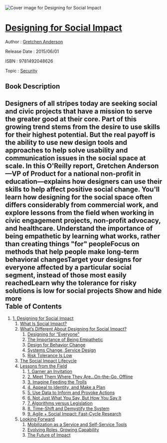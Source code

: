 ![Cover image for Designing for Social Impact](https://imgdetail.ebookreading.net/cover/cover/security/EB9781492048626.jpg)

[Designing for Social Impact](https://ebookreading.net/view/book/Designing+for+Social+Impact-EB9781492048626_1.html "Designing for Social Impact")
====================================================================================================================

Author : [Gretchen Anderson](https://ebookreading.net/search/author/Gretchen+Anderson)

Release Date : 2015/06/01

ISBN : 9781492048626

Topic : [Security](https://ebookreading.net/search/category/security)

Book Description
-----------------

 Designers of all stripes today are seeking social and civic projects that have a mission to serve the greater good at their core. Part of this growing trend stems from the desire to use skills for their highest potential. But the real payoff is the ability to use new design tools and approaches to help solve usability and communication issues in the social space at scale.
In this O'Reilly report, Gretchen Anderson—VP of Product for a national non-profit in education—explains how designers can use their skills to help affect positive social change. You'll learn how designing for the social space often differs considerably from commercial work, and explore lessons from the field when working in civic engagement projects, non-profit advocacy, and healthcare.
Understand the importance of being empathetic by learning what works, rather than creating things "for" peopleFocus on methods that help people make long-term behavioral changesTarget your designs for everyone affected by a particular social segment, instead of those most easily reachedLearn why the tolerance for risky solutions is low for social projects        Show and hide more                
Table of Contents
-----------------

1. [1. Designing for Social Impact](https://ebookreading.net/view/book/Designing+for+Social+Impact-EB9781492048626_5.html#designing_for_socia)
    1. [What Is Social Impact?](https://ebookreading.net/view/book/Designing+for+Social+Impact-EB9781492048626_5.html#what_is_social_impa)
    1. [What’s Different About Designing for Social Impact?](https://ebookreading.net/view/book/Designing+for+Social+Impact-EB9781492048626_5.html#whatapostrophes_dif)
        1. [Designing for “Everyone”](https://ebookreading.net/view/book/Designing+for+Social+Impact-EB9781492048626_5.html#designing_for_quota)
        1. [The Importance of Being Empathetic](https://ebookreading.net/view/book/Designing+for+Social+Impact-EB9781492048626_5.html#importance_of_being)
        1. [Design for Behavior Change](https://ebookreading.net/view/book/Designing+for+Social+Impact-EB9781492048626_5.html#design_for_behavior)
        1. [Systems Change, Service Design](https://ebookreading.net/view/book/Designing+for+Social+Impact-EB9781492048626_5.html#systems_changecomma)
        1. [Risk Tolerance Is Low](https://ebookreading.net/view/book/Designing+for+Social+Impact-EB9781492048626_5.html#risk_tolerance_is_l)
    1. [The Social Impact Lifecycle](https://ebookreading.net/view/book/Designing+for+Social+Impact-EB9781492048626_5.html#social_impact_lifec)
    1. [Lessons from the Field](https://ebookreading.net/view/book/Designing+for+Social+Impact-EB9781492048626_5.html#lessons_from_the_fi)
        1. [1. Garner an Invitation](https://ebookreading.net/view/book/Designing+for+Social+Impact-EB9781492048626_5.html#onedot_garner_an_in)
        1. [2. Meet Them Where They Are...On-the-Go, Offline](https://ebookreading.net/view/book/Designing+for+Social+Impact-EB9781492048626_5.html#twodot_meet_them_wh)
        1. [3. Imagine Feeding the Trolls](https://ebookreading.net/view/book/Designing+for+Social+Impact-EB9781492048626_5.html#threedot_imagine_fe)
        1. [4. Appeal to Identity, and Make a Plan](https://ebookreading.net/view/book/Designing+for+Social+Impact-EB9781492048626_5.html#fourdot_appeal_to_i)
        1. [5. Use Data to Inform and Provoke Actions](https://ebookreading.net/view/book/Designing+for+Social+Impact-EB9781492048626_5.html#fivedot_use_data_to)
        1. [6. Not Just What You Say, But How You Say It](https://ebookreading.net/view/book/Designing+for+Social+Impact-EB9781492048626_5.html#sixdot_not_just_wha)
        1. [7. Algorithms versus Legislation](https://ebookreading.net/view/book/Designing+for+Social+Impact-EB9781492048626_5.html#sevendot_algorithms)
        1. [8. Time-Shift and Demystify the System](https://ebookreading.net/view/book/Designing+for+Social+Impact-EB9781492048626_5.html#eightdot_time-shift)
        1. [9. Agile + Social Impact: Fast-Cycle Research](https://ebookreading.net/view/book/Designing+for+Social+Impact-EB9781492048626_5.html#ninedot_agile_plus_)
    1. [Looking Forward](https://ebookreading.net/view/book/Designing+for+Social+Impact-EB9781492048626_5.html#looking_forward)
        1. [Mobilization as a Service and Self-Service Tools](https://ebookreading.net/view/book/Designing+for+Social+Impact-EB9781492048626_5.html#mobilization_as_a_s)
        1. [Evolving Roles, Growing Capability](https://ebookreading.net/view/book/Designing+for+Social+Impact-EB9781492048626_5.html#evolving_rolescomma)
        1. [The Future of Impact](https://ebookreading.net/view/book/Designing+for+Social+Impact-EB9781492048626_5.html#future_of_impact)

